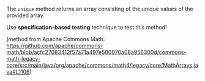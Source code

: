 The `unique` method returns an array consisting of the unique values of the provided array.

Use **specification-based testing** technique to test this method!

(method from Apache Commons Math: https://github.com/apache/commons-math/blob/acfc27083412f57a71a497e500070a08a956300d/commons-math-legacy-core/src/main/java/org/apache/commons/math4/legacy/core/MathArrays.java#L1106)